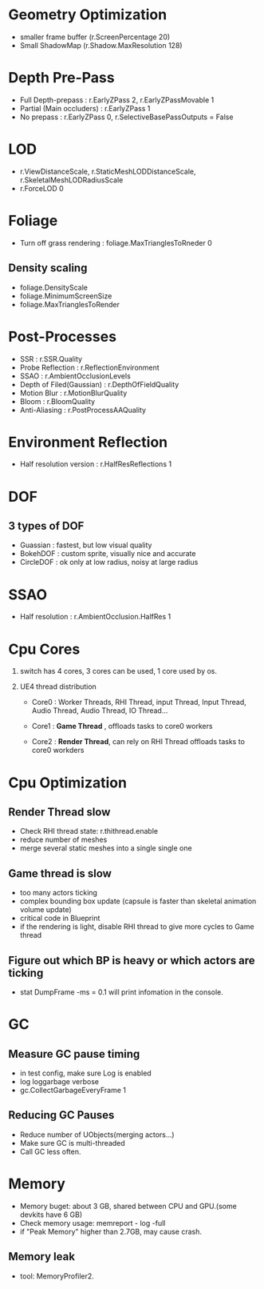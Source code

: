 # Geometry Optimization

- smaller frame buffer (r.ScreenPercentage 20)
- Small ShadowMap (r.Shadow.MaxResolution 128)

# Depth Pre-Pass
- Full Depth-prepass : r.EarlyZPass 2, r.EarlyZPassMovable 1
 - Partial (Main occluders) : r.EarlyZPass 1
 - No prepass : r.EarlyZPass 0, r.SelectiveBasePassOutputs = False

 # LOD
 - r.ViewDistanceScale, r.StaticMeshLODDistanceScale, r.SkeletalMeshLODRadiusScale
 - r.ForceLOD 0

# Foliage

- Turn off grass rendering : foliage.MaxTrianglesToRneder 0 
## Density scaling
- foliage.DensityScale
- foliage.MinimumScreenSize
- foliage.MaxTrianglesToRender

# Post-Processes

- SSR : r.SSR.Quality
- Probe Reflection : r.ReflectionEnvironment
- SSAO : r.AmbientOcclusionLevels
- Depth of Filed(Gaussian) : r.DepthOfFieldQuality
- Motion Blur : r.MotionBlurQuality
- Bloom : r.BloomQuality
- Anti-Aliasing : r.PostProcessAAQuality

# Environment Reflection

- Half resolution version : r.HalfResReflections 1

# DOF 

## 3 types of DOF

- Guassian : fastest, but low visual quality
- BokehDOF : custom sprite, visually nice and accurate
- CircleDOF : ok only at low radius, noisy at large radius

# SSAO

 - Half resolution : r.AmbientOcclusion.HalfRes 1

# Cpu Cores

1. switch has 4 cores, 3 cores can be used, 1 core used by os.

2. UE4 thread distribution

    - Core0 :  Worker Threads, RHI Thread, input Thread, Input Thread, Audio Thread, Audio Thread, IO Thread...

    - Core1 : **Game Thread** , offloads tasks to core0 workers

     - Core2 : **Render Thread**, can rely on RHI Thread offloads tasks to core0 workders

# Cpu Optimization

## Render Thread slow

 - Check RHI thread state: r.thithread.enable
 - reduce number of meshes
 - merge several static meshes into a single single one

## Game thread is slow

- too many actors ticking
- complex bounding box update (capsule is faster than skeletal animation volume update)
- critical code in Blueprint
- if the rendering is light, disable RHI thread to give more cycles to Game thread

## Figure out which BP is heavy or which actors are ticking

 - stat DumpFrame -ms = 0.1 will print infomation in the console.

# GC

## Measure GC pause timing
- in test config, make sure Log is enabled
- log loggarbage verbose
- gc.CollectGarbageEveryFrame 1

## Reducing GC Pauses

 - Reduce number of UObjects(merging actors...)
 - Make sure GC is multi-threaded
 - Call GC less often.

# Memory

- Memory buget: about 3 GB, shared between CPU and GPU.(some devkits have 6 GB)
- Check memory usage: memreport - log -full
- if  "Peak Memory" higher than 2.7GB, may cause crash.

## Memory leak

- tool: MemoryProfiler2.